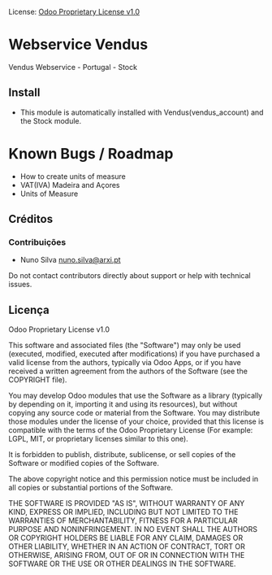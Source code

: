 License: [Odoo Proprietary License v1.0](https://www.odoo.com/documentation/user/15.0/legal/licenses/licenses.html#odoo-apps)

# Webservice Vendus

Vendus Webservice - Portugal - Stock

## Install

* This module is automatically installed with Vendus(vendus_account) and the Stock module.

Known Bugs / Roadmap
==============================
* How to create units of measure
* VAT(IVA) Madeira and Açores
* Units of Measure

## Créditos

### Contribuições

* Nuno Silva <nuno.silva@arxi.pt>

Do not contact contributors directly about support or help with technical issues.

## Licença

Odoo Proprietary License v1.0

This software and associated files (the "Software") may only be used (executed, modified, executed after modifications) if you have purchased a valid license from the authors, typically via Odoo Apps, or if you have received a written agreement from the authors of the Software (see the COPYRIGHT file).

You may develop Odoo modules that use the Software as a library (typically by depending on it, importing it and using its resources), but without copying any source code or material from the Software. You may distribute those modules under the license of your choice, provided that this license is compatible with the terms of the Odoo Proprietary License (For example: LGPL, MIT, or proprietary licenses similar to this one).

It is forbidden to publish, distribute, sublicense, or sell copies of the Software or modified copies of the Software.

The above copyright notice and this permission notice must be included in all copies or substantial portions of the Software.

THE SOFTWARE IS PROVIDED "AS IS", WITHOUT WARRANTY OF ANY KIND, EXPRESS OR IMPLIED, INCLUDING BUT NOT LIMITED TO THE WARRANTIES OF MERCHANTABILITY, FITNESS FOR A PARTICULAR PURPOSE AND NONINFRINGEMENT. IN NO EVENT SHALL THE AUTHORS OR COPYRIGHT HOLDERS BE LIABLE FOR ANY CLAIM, DAMAGES OR OTHER LIABILITY, WHETHER IN AN ACTION OF CONTRACT, TORT OR OTHERWISE, ARISING FROM, OUT OF OR IN CONNECTION WITH THE SOFTWARE OR THE USE OR OTHER DEALINGS IN THE SOFTWARE.
